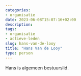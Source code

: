 ```yaml
---
categories:
- organisatie
date: 2023-06-08T15:07:16+02:00
description:
tags:
- organisatie
- actieve-leden
slug: hans-van-de-looy
title: "Hans Van de Looy"
type: person
---
```


Hans is algemeen bestuurslid.
